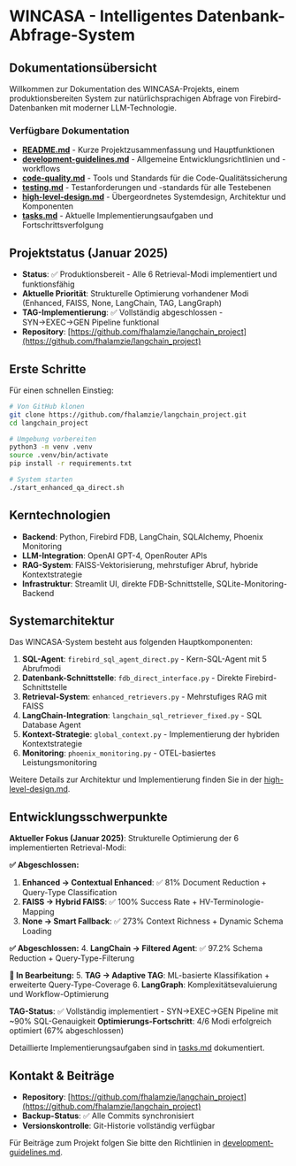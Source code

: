 # WINCASA - Intelligentes Datenbank-Abfrage-System

## Dokumentationsübersicht

Willkommen zur Dokumentation des WINCASA-Projekts, einem produktionsbereiten System zur natürlichsprachigen Abfrage von Firebird-Datenbanken mit moderner LLM-Technologie.

### Verfügbare Dokumentation

* **[README.md](README.md)** - Kurze Projektzusammenfassung und Hauptfunktionen
* **[development-guidelines.md](development-guidelines.md)** - Allgemeine Entwicklungsrichtlinien und -workflows
* **[code-quality.md](code-quality.md)** - Tools und Standards für die Code-Qualitätssicherung
* **[testing.md](testing.md)** - Testanforderungen und -standards für alle Testebenen
* **[high-level-design.md](high-level-design.md)** - Übergeordnetes Systemdesign, Architektur und Komponenten
* **[tasks.md](tasks.md)** - Aktuelle Implementierungsaufgaben und Fortschrittsverfolgung

## Projektstatus (Januar 2025)

* **Status**: ✅ Produktionsbereit - Alle 6 Retrieval-Modi implementiert und funktionsfähig
* **Aktuelle Priorität**: Strukturelle Optimierung vorhandener Modi (Enhanced, FAISS, None, LangChain, TAG, LangGraph)
* **TAG-Implementierung**: ✅ Vollständig abgeschlossen - SYN→EXEC→GEN Pipeline funktional
* **Repository**: [https://github.com/fhalamzie/langchain_project](https://github.com/fhalamzie/langchain_project)

## Erste Schritte

Für einen schnellen Einstieg:

```bash
# Von GitHub klonen
git clone https://github.com/fhalamzie/langchain_project.git
cd langchain_project

# Umgebung vorbereiten
python3 -m venv .venv
source .venv/bin/activate
pip install -r requirements.txt

# System starten
./start_enhanced_qa_direct.sh
```

## Kerntechnologien

* **Backend**: Python, Firebird FDB, LangChain, SQLAlchemy, Phoenix Monitoring
* **LLM-Integration**: OpenAI GPT-4, OpenRouter APIs
* **RAG-System**: FAISS-Vektorisierung, mehrstufiger Abruf, hybride Kontextstrategie
* **Infrastruktur**: Streamlit UI, direkte FDB-Schnittstelle, SQLite-Monitoring-Backend

## Systemarchitektur

Das WINCASA-System besteht aus folgenden Hauptkomponenten:

1. **SQL-Agent**: `firebird_sql_agent_direct.py` - Kern-SQL-Agent mit 5 Abrufmodi
2. **Datenbank-Schnittstelle**: `fdb_direct_interface.py` - Direkte Firebird-Schnittstelle
3. **Retrieval-System**: `enhanced_retrievers.py` - Mehrstufiges RAG mit FAISS
4. **LangChain-Integration**: `langchain_sql_retriever_fixed.py` - SQL Database Agent
5. **Kontext-Strategie**: `global_context.py` - Implementierung der hybriden Kontextstrategie
6. **Monitoring**: `phoenix_monitoring.py` - OTEL-basiertes Leistungsmonitoring

Weitere Details zur Architektur und Implementierung finden Sie in der [high-level-design.md](high-level-design.md).

## Entwicklungsschwerpunkte

**Aktueller Fokus (Januar 2025)**: Strukturelle Optimierung der 6 implementierten Retrieval-Modi:

**✅ Abgeschlossen:**
1. **Enhanced → Contextual Enhanced**: ✅ 81% Document Reduction + Query-Type Classification
2. **FAISS → Hybrid FAISS**: ✅ 100% Success Rate + HV-Terminologie-Mapping  
3. **None → Smart Fallback**: ✅ 273% Context Richness + Dynamic Schema Loading

**✅ Abgeschlossen:**
4. **LangChain → Filtered Agent**: ✅ 97.2% Schema Reduction + Query-Type-Filterung

**🔄 In Bearbeitung:**
5. **TAG → Adaptive TAG**: ML-basierte Klassifikation + erweiterte Query-Type-Coverage
6. **LangGraph**: Komplexitätsevaluierung und Workflow-Optimierung

**TAG-Status**: ✅ Vollständig implementiert - SYN→EXEC→GEN Pipeline mit ~90% SQL-Genauigkeit
**Optimierungs-Fortschritt**: 4/6 Modi erfolgreich optimiert (67% abgeschlossen)

Detaillierte Implementierungsaufgaben sind in [tasks.md](tasks.md) dokumentiert.

## Kontakt & Beiträge

* **Repository**: [https://github.com/fhalamzie/langchain_project](https://github.com/fhalamzie/langchain_project)
* **Backup-Status**: ✅ Alle Commits synchronisiert
* **Versionskontrolle**: Git-Historie vollständig verfügbar

Für Beiträge zum Projekt folgen Sie bitte den Richtlinien in [development-guidelines.md](development-guidelines.md).